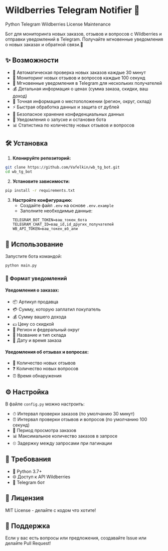 # Wildberries Telegram Notifier 🤖

Python Telegram Wildberries License Maintenance

Бот для мониторинга новых заказов, отзывов и вопросов с Wildberries и отправки уведомлений в Telegram. Получайте мгновенные уведомления о новых заказах и обратной связи.📱

## ✨ Возможности

* 🔄 Автоматическая проверка новых заказов каждые 30 минут
* 👀 Мониторинг новых отзывов и вопросов каждые 100 секунд
* 📱 Мгновенные уведомления в Telegram для нескольких получателей
* 💰 Детальная информация о ценах (сумма заказа, скидки, ваш доход)
* 📍 Точная информация о местоположении (регион, округ, склад)
* ⚡️ Быстрая обработка данных и защита от дублей
* 🔐 Безопасное хранение конфиденциальных данных
* 🚀 Уведомления о запуске и остановке бота
* 📊 Статистика по количеству новых отзывов и вопросов

## 🛠 Установка

1. **Клонируйте репозиторий:**
```bash
git clone https://github.com/Vafelkin/wb_tg_bot.git
cd wb_tg_bot
```

2. **Установите зависимости:**
```bash
pip install -r requirements.txt
```

3. **Настройте конфигурацию:**
   * Создайте файл `.env` на основе `.env.example`
   * Заполните необходимые данные:
   ```
   TELEGRAM_BOT_TOKEN=ваш_токен_бота
   TELEGRAM_CHAT_ID=ваш_id,id_других_получателей
   WB_API_TOKEN=ваш_токен_вб_апи
   ```

## 🚀 Использование

Запустите бота командой:
```bash
python main.py
```

### 📝 Формат уведомлений

#### Уведомления о заказах:
* 📦 Артикул продавца
* 💳 Сумму, которую заплатил покупатель
* 💰 Сумму вашего дохода
* 💵 Цену со скидкой
* 📍 Регион и федеральный округ
* 🏪 Название и тип склада
* 📅 Дату и время заказа

#### Уведомления об отзывах и вопросах:
* 📝 Количество новых отзывов
* ❓ Количество новых вопросов
* ⏰ Время обнаружения

## ⚙️ Настройка

В файле `config.py` можно настроить:

* ⏱ Интервал проверки заказов (по умолчанию 30 минут)
* ⏰ Интервал проверки отзывов и вопросов (по умолчанию 100 секунд)
* 📅 Период просмотра заказов
* 📊 Максимальное количество заказов в запросе
* ⏲ Задержку между запросами при пагинации

## 🔧 Требования

* 🐍 Python 3.7+
* 🌐 Доступ к API Wildberries
* 🤖 Telegram бот

## 📝 Лицензия

MIT License - делайте с кодом что хотите!

## 🤝 Поддержка

Если у вас есть вопросы или предложения, создавайте Issue или делайте Pull Request! 
